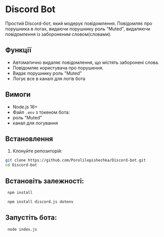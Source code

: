 # Discord Bot

Простий Discord-бот, який модерує повідомлення. Повідомляє про порушника в логах, видаючи порушнику роль "Muted", видаляючи повідомлення із забороненим словом(словами).

## Функції
- Автоматично видаляє повідомлення, що містять заборонені слова.
- Повідомляє користувача про порушення.
- Видає порушнику роль "Muted"
- Логує все в каналі для логів бота

## Вимоги
- Node.js 16+
- Файл `.env` з токеном бота:
- роль "Muted"
- канал для логування

## Встановлення
1. Клонуйте репозиторій:
 ```sh
 git clone https://github.com/Porolilepishechka/Discord-bot.git
 cd Discord-bot
 ```

## Встановіть залежності:
 ```sh
  npm install
 ```
 ```sh
  npm install discord.js dotenv
 ```
## Запустіть бота:
 ```sh
  node index.js
 ```

